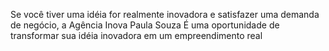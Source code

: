 Se você tiver uma idéia for realmente inovadora e satisfazer uma demanda de negócio, a Agência Inova Paula Souza É uma oportunidade de transformar sua idéia inovadora em um empreendimento real

